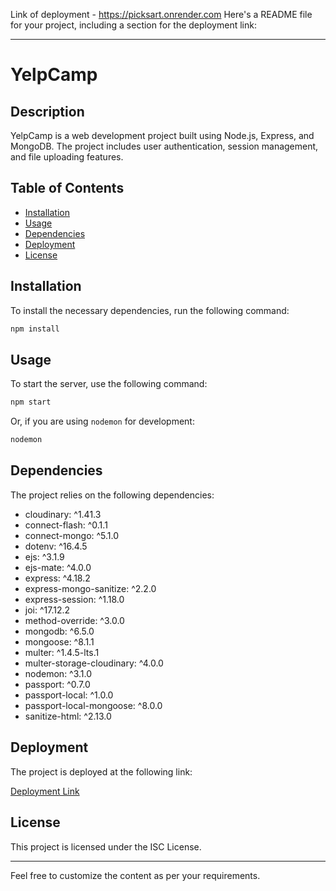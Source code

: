 Link of deployment - https://picksart.onrender.com
Here's a README file for your project, including a section for the deployment link:

---

# YelpCamp

## Description

YelpCamp is a web development project built using Node.js, Express, and MongoDB. The project includes user authentication, session management, and file uploading features.

## Table of Contents

- [Installation](#installation)
- [Usage](#usage)
- [Dependencies](#dependencies)
- [Deployment](#deployment)
- [License](#license)

## Installation

To install the necessary dependencies, run the following command:

```bash
npm install
```

## Usage

To start the server, use the following command:

```bash
npm start
```

Or, if you are using `nodemon` for development:

```bash
nodemon
```

## Dependencies

The project relies on the following dependencies:

- cloudinary: ^1.41.3
- connect-flash: ^0.1.1
- connect-mongo: ^5.1.0
- dotenv: ^16.4.5
- ejs: ^3.1.9
- ejs-mate: ^4.0.0
- express: ^4.18.2
- express-mongo-sanitize: ^2.2.0
- express-session: ^1.18.0
- joi: ^17.12.2
- method-override: ^3.0.0
- mongodb: ^6.5.0
- mongoose: ^8.1.1
- multer: ^1.4.5-lts.1
- multer-storage-cloudinary: ^4.0.0
- nodemon: ^3.1.0
- passport: ^0.7.0
- passport-local: ^1.0.0
- passport-local-mongoose: ^8.0.0
- sanitize-html: ^2.13.0

## Deployment

The project is deployed at the following link:

[Deployment Link](https://picksart.onrender.com)

## License

This project is licensed under the ISC License.

---

Feel free to customize the content as per your requirements.
